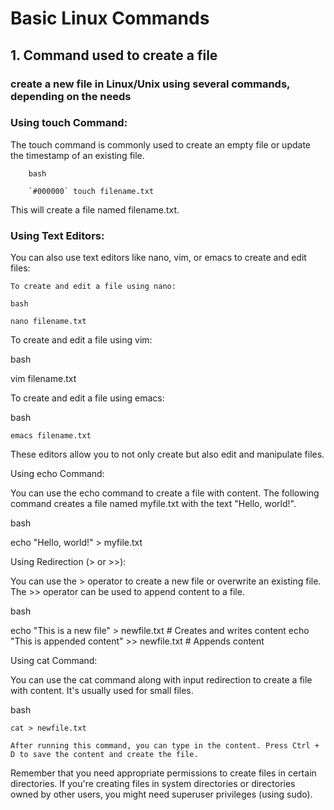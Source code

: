 # Basic Linux Commands

## 1. Command used to create a file

### create a new file in Linux/Unix using several commands, depending on the needs

### Using touch Command:

The touch command is commonly used to create an empty file or update the timestamp of an existing file.

        bash

    	`#000000` touch filename.txt

This will create a file named filename.txt.

### Using Text Editors:

You can also use text editors like nano, vim, or emacs to create and edit files:

    To create and edit a file using nano:

    bash

    nano filename.txt

To create and edit a file using vim:

bash

vim filename.txt

To create and edit a file using emacs:

bash

    emacs filename.txt

These editors allow you to not only create but also edit and manipulate files.

Using echo Command:

You can use the echo command to create a file with content. The following command creates a file named myfile.txt with the text "Hello, world!".

bash

echo "Hello, world!" > myfile.txt

Using Redirection (> or >>):

You can use the > operator to create a new file or overwrite an existing file. The >> operator can be used to append content to a file.

bash

echo "This is a new file" > newfile.txt       # Creates and writes content
echo "This is appended content" >> newfile.txt # Appends content

Using cat Command:

You can use the cat command along with input redirection to create a file with content. It's usually used for small files.

bash

    cat > newfile.txt

    After running this command, you can type in the content. Press Ctrl + D to save the content and create the file.

Remember that you need appropriate permissions to create files in certain directories. If you're creating files in system directories or directories owned by other users, you might need superuser privileges (using sudo).





